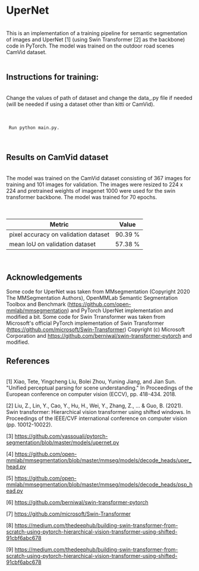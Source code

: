 # UperNet

<br/>
This is an implementation of a training pipeline for semantic segmentation of images and UperNet [1] (using Swin Transformer [2] as the backbone) code in PyTorch. The model was trained on the outdoor road scenes CamVid dataset.
<br/><br/>

## Instructions for training:

<br/>
Change the values of path of dataset and change the data_.py file if needed (will be needed if using a dataset other than kitti or CamVid).
<br/><br/><br/>


```
 Run python main.py.
```

<br/>

## Results on CamVid dataset 

<br/>
The model was trained on the CamVid dataset consisting of 367 images for training and 101 images for validation. The images were resized to 224 x 224 and pretrained weights of imagenet 1000 were used for the swin transformer backbone. The model was trained for 70 epochs.
<br/><br/></br>


| Metric  | Value |
| --- | --- |
| pixel accuracy on validation dataset| 90.39 % |
| mean IoU on validation dataset | 57.38 % |
<br/>


## Acknowledgements

Some code for UperNet was taken from MMsegmentation (Copyright 2020 The MMSegmentation Authors), OpenMMLab Semantic Segmentation Toolbox and Benchmark (https://github.com/open-mmlab/mmsegmentation) and PyTorch UperNet implementation and modified a bit. Some code for Swin Trransformer was taken from Microsoft's official PyTorch implementation of Swin Transformer (https://github.com/microsoft/Swin-Transformer) Copyright (c) Microsoft Corporation and https://github.com/berniwal/swin-transformer-pytorch and modified.


## References

<br/>
[1] Xiao, Tete, Yingcheng Liu, Bolei Zhou, Yuning Jiang, and Jian Sun. "Unified perceptual parsing for scene understanding." In Proceedings of the European conference on computer vision (ECCV), pp. 418-434. 2018.

[2] Liu, Z., Lin, Y., Cao, Y., Hu, H., Wei, Y., Zhang, Z., ... & Guo, B. (2021). Swin transformer: Hierarchical vision transformer using shifted windows. In Proceedings of the IEEE/CVF international conference on computer vision (pp. 10012-10022).

[3] https://github.com/yassouali/pytorch-segmentation/blob/master/models/upernet.py

[4] https://github.com/open-mmlab/mmsegmentation/blob/master/mmseg/models/decode_heads/uper_head.py

[5] https://github.com/open-mmlab/mmsegmentation/blob/master/mmseg/models/decode_heads/psp_head.py

[6] https://github.com/berniwal/swin-transformer-pytorch

[7] https://github.com/microsoft/Swin-Transformer

[8] https://medium.com/thedeephub/building-swin-transformer-from-scratch-using-pytorch-hierarchical-vision-transformer-using-shifted-91cbf6abc678

[9] https://medium.com/thedeephub/building-swin-transformer-from-scratch-using-pytorch-hierarchical-vision-transformer-using-shifted-91cbf6abc678





